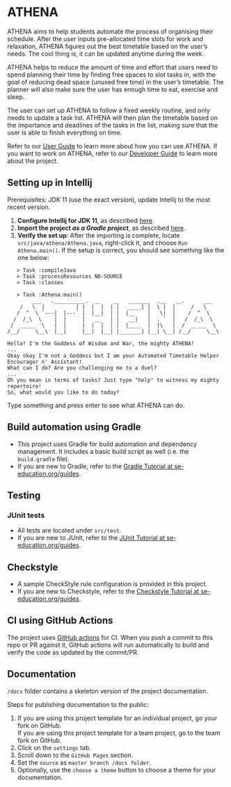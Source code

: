 # ATHENA

ATHENA aims to help students automate the process of organising their schedule.
After the user inputs pre-allocated time slots for work and relaxation, ATHENA figures out the best timetable based on the user’s needs.
The cool thing is, it can be updated anytime during the week.

ATHENA helps to reduce the amount of time and effort that users need to spend planning their time by finding free spaces to slot tasks in,
with the goal of reducing dead space (unused free time) in the user’s timetable. The planner will also make sure the user has enough time to eat, exercise and sleep.

The user can set up ATHENA to follow a fixed weekly routine, and only needs to update a task list.
ATHENA will then plan the timetable based on the importance and deadlines of the tasks in the list, making sure that the user is able to finish everything on time.

Refer to our [User Guide](https://ay2021s1-cs2113t-w12-2.github.io/tp/UserGuide.html) to learn more about how you can use ATHENA.
If you want to work on ATHENA, refer to our [Developer Guide](https://ay2021s1-cs2113t-w12-2.github.io/tp/DeveloperGuide.html) to learn more about the project. 

## Setting up in Intellij

Prerequisites: JDK 11 (use the exact version), update Intellij to the most recent version.

1. **Configure Intellij for JDK 11**, as described [here](https://se-education.org/guides/tutorials/intellijJdk.html).
1. **Import the project _as a Gradle project_**, as described [here](https://se-education.org/guides/tutorials/intellijImportGradleProject.html).
1. **Verify the set up**: After the importing is complete, locate `src/java/athena/Athena.java`, right-click it, and choose `Run Athena.main()`. If the setup is correct, you should see something like the one below:

```
   > Task :compileJava
   > Task :processResources NO-SOURCE
   > Task :classes
   
   > Task :Athena.main()
        ___   .__________.  __    __   _______  .__   __.      ___
    /   \  |          | |  |  |  | |   ____| |  \ |  |     /   \
   /  ^  \ `---|  |---` |  |__|  | |  |__    |   \|  |    /  ^  \
  /  /_\  \    |  |     |   __   | |   __|   |  . `  |   /  /_\  \
 /  _____  \   |  |     |  |  |  | |  |____  |  |\   |  /  _____  \
/__/     \__\  |__|     |__|  |__| |_______| |__| \__| /__/     \__\

Hello! I'm the Goddess of Wisdom and War, the mighty ATHENA!
...
Okay okay I'm not a Goddess but I am your Automated Timetable Helper Encourager n' Assistant!
What can I do? Are you challenging me to a duel?
...
Oh you mean in terms of tasks? Just type "help" to witness my mighty repertoire!
So, what would you like to do today?
```

Type something and press enter to see what ATHENA can do.

## Build automation using Gradle

* This project uses Gradle for build automation and dependency management. It includes a basic build script as well (i.e. the `build.gradle` file).
* If you are new to Gradle, refer to the [Gradle Tutorial at se-education.org/guides](https://se-education.org/guides/tutorials/gradle.html).

## Testing

### JUnit tests

* All tests are located under `src/test`.
* If you are new to JUnit, refer to the [JUnit Tutorial at se-education.org/guides](https://se-education.org/guides/tutorials/junit.html).

## Checkstyle

* A sample CheckStyle rule configuration is provided in this project.
* If you are new to Checkstyle, refer to the [Checkstyle Tutorial at se-education.org/guides](https://se-education.org/guides/tutorials/checkstyle.html).

## CI using GitHub Actions

The project uses [GitHub actions](https://github.com/features/actions) for CI. When you push a commit to this repo or PR against it, GitHub actions will run automatically to build and verify the code as updated by the commit/PR.

## Documentation

`/docs` folder contains a skeleton version of the project documentation.

Steps for publishing documentation to the public:
1. If you are using this project template for an individual project, go your fork on GitHub.<br>
   If you are using this project template for a team project, go to the team fork on GitHub.
1. Click on the `settings` tab.
1. Scroll down to the `GitHub Pages` section.
1. Set the `source` as `master branch /docs folder`.
1. Optionally, use the `choose a theme` button to choose a theme for your documentation.
